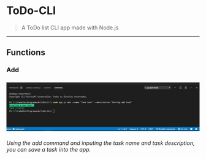 # ToDo-CLI
<blockquote>A ToDo list CLI app made with Node.js</blockquote>
<hr>
<h2>Functions</h2>
<h3>Add<h3>
  <img src="addTask.jpg">
 <h6>Using the add command and inputing the task name and task description, you can save a task into the app.</h6>

